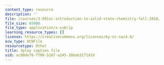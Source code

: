 ```yaml
---
content_type: resource
description: ''
file: /courses/3-091sc-introduction-to-solid-state-chemistry-fall-2010/ac80de76ff065167a24538bab3171d1d_FVzaznYPCes.vtt
file_size: 65986
file_type: application/x-subrip
learning_resource_types: []
license: https://creativecommons.org/licenses/by-nc-sa/4.0/
ocw_type: OCWFile
resourcetype: Other
title: 3play caption file
uid: ac80de76-ff06-5167-a245-38bab3171d1d
---
```


